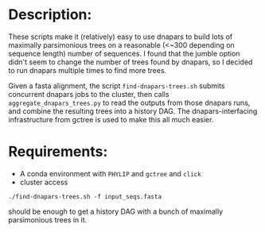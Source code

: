 # Description:

These scripts make it (relatively) easy to use dnapars to build lots of maximally parsimonious trees on a reasonable (<~300 depending on sequence length) number of sequences. I found that the jumble option didn't seem to change the number of trees found by dnapars, so I decided to run dnapars multiple times to find more trees.

Given a fasta alignment, the script `find-dnapars-trees.sh` submits concurrent dnapars jobs to the cluster, then calls `aggregate_dnapars_trees.py` to read the outputs from those dnapars runs, and combine the resulting trees into a history DAG. The dnapars-interfacing infrastructure from gctree is used to make this all much easier.

# Requirements:

* A conda environment with `PHYLIP` and `gctree` and `click`
* cluster access

```
./find-dnapars-trees.sh -f input_seqs.fasta
```

should be enough to get a history DAG with a bunch of maximally parsimonious trees in it.
